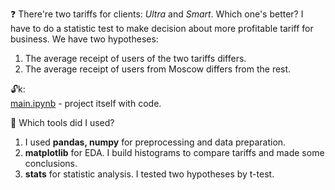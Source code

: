 ❓
There're two tariffs for clients: *Ultra* and *Smart*. Which one's better?
I have to do a statistic test to make decision about more profitable tariff for business.
We have two hypotheses:
1. The average receipt of users of the two tariffs differs.
2. The average receipt of users from Moscow differs from the rest.

🔓k: \
[main.ipynb](https://github.com/ssensse/training_projects/blob/main/client_outlow/main.ipynb) - project itself with code. 

🔧
Which tools did I used?

1. I used **pandas, numpy** for preprocessing and data preparation. 
2. **matplotlib** for EDA. I build histograms to compare tariffs and made some conclusions.
3. **stats** for statistic analysis. I tested two hypotheses by t-test.
